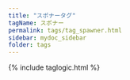 ```yaml
---
title: "スポナータグ"
tagName: スポナー
permalink: tags/tag_spawner.html
sidebar: mydoc_sidebar
folder: tags
---
```

{% include taglogic.html %}

